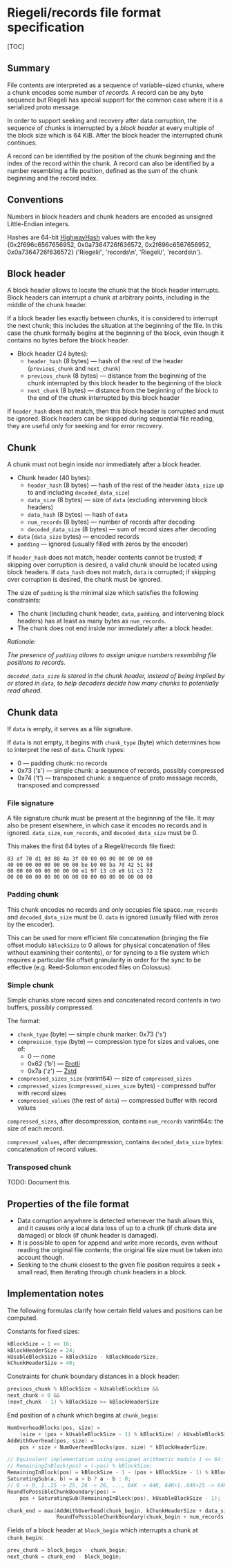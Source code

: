 # Riegeli/records file format specification

[TOC]

## Summary

File contents are interpreted as a sequence of variable-sized *chunks,* where a
chunk encodes some number of *records.* A record can be any byte sequence but
Riegeli has special support for the common case where it is a serialized proto
message.

In order to support seeking and recovery after data corruption, the sequence of
chunks is interrupted by a *block header* at every multiple of the block size
which is 64 KiB. After the block header the interrupted chunk continues.

A record can be identified by the position of the chunk beginning and the index
of the record within the chunk. A record can also be identified by a number
resembling a file position, defined as the sum of the chunk beginning and the
record index.

## Conventions

Numbers in block headers and chunk headers are encoded as unsigned Little-Endian
integers.

Hashes are 64-bit [HighwayHash](https://github.com/google/highwayhash)
values with the key {0x2f696c6567656952, 0x0a7364726f636572, 0x2f696c6567656952,
0x0a7364726f636572} ('Riegeli/', 'records\n', 'Riegeli/', 'records\n').

## Block header

A block header allows to locate the chunk that the block header interrupts.
Block headers can interrupt a chunk at arbitrary points, including in the middle
of the chunk header.

If a block header lies exactly between chunks, it is considered to interrupt the
next chunk; this includes the situation at the beginning of the file. In this
case the chunk formally begins at the beginning of the block, even though it
contains no bytes before the block header.

*   Block header (24 bytes):
    *   `header_hash` (8 bytes) — hash of the rest of the header
        (`previous_chunk` and `next_chunk`)
    *   `previous_chunk` (8 bytes) — distance from the beginning of the chunk
        interrupted by this block header to the beginning of the block
    *   `next_chunk` (8 bytes) — distance from the beginning of the block to the
        end of the chunk interrupted by this block header

If `header_hash` does not match, then this block header is corrupted and must be
ignored. Block headers can be skipped during sequential file reading, they are
useful only for seeking and for error recovery.

## Chunk

A chunk must not begin inside nor immediately after a block header.

*   Chunk header (40 bytes):
    *   `header_hash` (8 bytes) — hash of the rest of the header (`data_size` up
        to and including `decoded_data_size`)
    *   `data_size` (8 bytes) — size of `data` (excluding intervening block
        headers)
    *   `data_hash` (8 bytes) — hash of `data`
    *   `num_records` (8 bytes) — number of records after decoding
    *   `decoded_data_size` (8 bytes) — sum of record sizes after decoding
*   `data` (`data_size` bytes) — encoded records
*   `padding` — ignored (usually filled with zeros by the encoder)

If `header_hash` does not match, header contents cannot be trusted; if skipping
over corruption is desired, a valid chunk should be located using block headers.
If `data_hash` does not match, `data` is corrupted; if skipping over corruption
is desired, the chunk must be ignored.

The size of `padding` is the minimal size which satisfies the following
constraints:

*   The chunk (including chunk header, `data`, `padding`, and intervening block
    headers) has at least as many bytes as `num_records`.
*   The chunk does not end inside nor immediately after a block header.

*Rationale:*

*The presence of `padding` allows to assign unique numbers resembling file
positions to records.*

*`decoded_data_size` is stored in the chunk header, instead of being implied by
or stored in `data`, to help decoders decide how many chunks to potentially read
ahead.*

## Chunk data

If `data` is empty, it serves as a file signature.

If `data` is not empty, it begins with `chunk_type` (byte) which determines how
to interpret the rest of `data`. Chunk types:

*   0 — padding chunk: no records
*   0x73 ('s') — simple chunk: a sequence of records, possibly compressed
*   0x74 ('t') — transposed chunk: a sequence of proto message records,
    transposed and compressed

### File signature

A file signature chunk must be present at the beginning of the file. It may also
be present elsewhere, in which case it encodes no records and is ignored.
`data_size`, `num_records`, and `decoded_data_size` must be 0.

This makes the first 64 bytes of a Riegeli/records file fixed:

```
83 af 70 d1 0d 88 4a 3f 00 00 00 00 00 00 00 00
40 00 00 00 00 00 00 00 be b0 08 ba 7d 42 51 8d
00 00 00 00 00 00 00 00 e1 9f 13 c0 e9 b1 c3 72
00 00 00 00 00 00 00 00 00 00 00 00 00 00 00 00
```

### Padding chunk

This chunk encodes no records and only occupies file space. `num_records` and
`decoded_data_size` must be 0. `data` is ignored (usually filled with zeros by
the encoder).

This can be used for more efficient file concatenation (bringing the file offset
modulo `kBlockSize` to 0 allows for physical concatenation of files without
examining their contents), or for syncing to a file system which requires a
particular file offset granularity in order for the sync to be effective (e.g.
Reed-Solomon encoded files on Colossus).

### Simple chunk

Simple chunks store record sizes and concatenated record contents in two
buffers, possibly compressed.

The format:

*   `chunk_type` (byte) — simple chunk marker: 0x73 ('s')
*   `compression_type` (byte) — compression type for sizes and values, one of:
    *   0 — none
    *   0x62 ('b') — [Brotli](https://github.com/google/brotli)
    *   0x7a ('z') — [Zstd](http://www.zstd.net)
*   `compressed_sizes_size` (varint64) — size of `compressed_sizes`
*   `compressed_sizes` (`compressed_sizes_size` bytes) - compressed buffer with
    record sizes
*   `compressed_values` (the rest of `data`) — compressed buffer with record
    values

`compressed_sizes`, after decompression, contains `num_records` varint64s: the
size of each record.

`compressed_values`, after decompression, contains `decoded_data_size` bytes:
concatenation of record values.

### Transposed chunk

TODO: Document this. 

## Properties of the file format

*   Data corruption anywhere is detected whenever the hash allows this, and it
    causes only a local data loss of up to a chunk (if chunk data are damaged)
    or block (if chunk header is damaged).
*   It is possible to open for append and write more records, even without
    reading the original file contents; the original file size must be taken
    into account though.
*   Seeking to the chunk closest to the given file position requires a seek +
    small read, then iterating through chunk headers in a block.

## Implementation notes

The following formulas clarify how certain field values and positions can be
computed.

Constants for fixed sizes:

```c++
kBlockSize = 1 << 16;
kBlockHeaderSize = 24;
kUsableBlockSize = kBlockSize - kBlockHeaderSize;
kChunkHeaderSize = 40;
```

Constraints for chunk boundary distances in a block header:

```c++
previous_chunk % kBlockSize < kUsableBlockSize &&
next_chunk > 0 &&
(next_chunk - 1) % kBlockSize >= kBlockHeaderSize
```

End position of a chunk which begins at `chunk_begin`:

```c++
NumOverheadBlocks(pos, size) =
    (size + (pos + kUsableBlockSize - 1) % kBlockSize) / kUsableBlockSize;
AddWithOverhead(pos, size) =
    pos + size + NumOverheadBlocks(pos, size) * kBlockHeaderSize;

// Equivalent implementation using unsigned arithmetic modulo 1 << 64:
// RemainingInBlock(pos) = (-pos) % kBlockSize;
RemainingInBlock(pos) = kBlockSize - 1 - (pos + kBlockSize - 1) % kBlockSize;
SaturatingSub(a, b) = a > b ? a - b : 0;
// 0 -> 0, 1..25 -> 25, 26 -> 26, ..., 64K -> 64K, 64K+1..64K+25 -> 64K+25 etc.
RoundToPossibleChunkBoundary(pos) =
    pos + SaturatingSub(RemainingInBlock(pos), kUsableBlockSize - 1);

chunk_end = max(AddWithOverhead(chunk_begin, kChunkHeaderSize + data_size),
                RoundToPossibleChunkBoundary(chunk_begin + num_records));
```

Fields of a block header at `block_begin` which interrupts a chunk at
`chunk_begin`:

```c++
prev_chunk = block_begin - chunk_begin;
next_chunk = chunk_end - block_begin;
```

